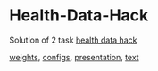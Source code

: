 # Health-Data-Hack
Solution of 2 task [health data hack](https://codenrock.com/contests/hackhealth#/)

[weights](https://drive.google.com/drive/folders/1561kJfurS61cxtOjkpOh0-6pmhNPXPiW?usp=sharing), 
[configs](https://drive.google.com/drive/folders/1frbD1cqIEN_fpoyd6GRSKYKS2sNpgVMU?usp=sharing),
[presentation](https://docs.google.com/presentation/d/1SN-Olu-dxH2VZAZuMpiBncV508JN0pVh/edit?usp=sharing&ouid=116202268270672729224&rtpof=true&sd=true), 
[text](https://docs.google.com/document/d/1RKJ9ijLmTFxTVfYAuHraC5Q5J9zVKxcr/edit?usp=sharing&ouid=116202268270672729224&rtpof=true&sd=true)
